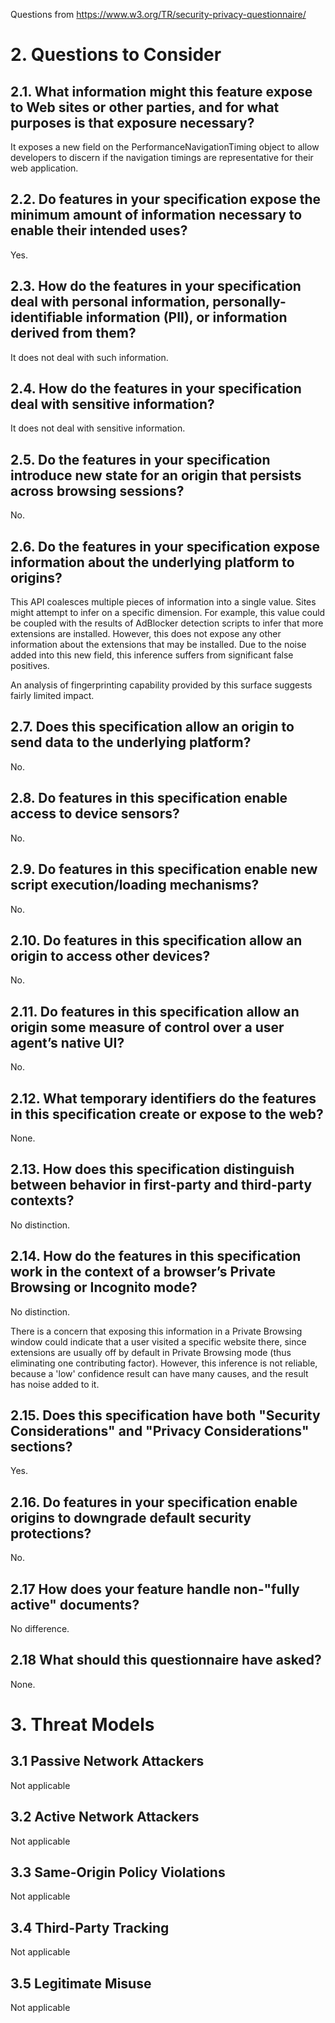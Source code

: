 Questions from https://www.w3.org/TR/security-privacy-questionnaire/

# 2. Questions to Consider

## 2.1. What information might this feature expose to Web sites or other parties, and for what purposes is that exposure necessary?

It exposes a new field on the PerformanceNavigationTiming object to allow developers to discern if the navigation timings are representative for their web application.

## 2.2. Do features in your specification expose the minimum amount of information necessary to enable their intended uses?

Yes.

## 2.3. How do the features in your specification deal with personal information, personally-identifiable information (PII), or information derived from them?

It does not deal with such information.

## 2.4. How do the features in your specification deal with sensitive information?

It does not deal with sensitive information.

## 2.5. Do the features in your specification introduce new state for an origin that persists across browsing sessions?

No.

## 2.6. Do the features in your specification expose information about the underlying platform to origins?

This API coalesces multiple pieces of information into a single value. Sites might attempt to
infer on a specific dimension. For example, this value could be coupled with the results of AdBlocker detection scripts to infer that more extensions are installed. However, this does not expose any other information about the extensions that may be installed. Due to the noise added into this new field, this inference suffers from significant false positives.


An analysis of fingerprinting capability provided by this surface suggests fairly limited impact.

## 2.7. Does this specification allow an origin to send data to the underlying platform?

No.

## 2.8. Do features in this specification enable access to device sensors?

No.

## 2.9. Do features in this specification enable new script execution/loading mechanisms?

No.

## 2.10. Do features in this specification allow an origin to access other devices?

No.

## 2.11. Do features in this specification allow an origin some measure of control over a user agent’s native UI?

No.

## 2.12. What temporary identifiers do the features in this specification create or expose to the web?

None.

## 2.13. How does this specification distinguish between behavior in first-party and third-party contexts?

No distinction.

## 2.14. How do the features in this specification work in the context of a browser’s Private Browsing or Incognito mode?

No distinction.

There is a concern that exposing this information in a Private Browsing window could indicate that a user visited a specific website there, since extensions are usually off by default in Private Browsing mode (thus eliminating one contributing factor). However, this inference is not reliable, because a 'low' confidence result can have many causes, and the result has noise added to it.

## 2.15. Does this specification have both "Security Considerations" and "Privacy Considerations" sections?

Yes.

## 2.16. Do features in your specification enable origins to downgrade default security protections?

No.

## 2.17 How does your feature handle non-"fully active" documents?

No difference.

## 2.18 What should this questionnaire have asked?

None.

# 3. Threat Models

## 3.1 Passive Network Attackers

Not applicable

## 3.2 Active Network Attackers

Not applicable

## 3.3 Same-Origin Policy Violations

Not applicable

## 3.4 Third-Party Tracking

Not applicable

## 3.5 Legitimate Misuse

Not applicable
